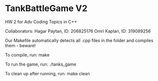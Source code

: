 # TankBattleGame V2
HW 2 for Adv Coding Topics in C++

Collaborators:
Hagar Paytan, ID: 206825176
Omri Kaplan, ID: 319089256

Our Makefile automatically detects all .cpp files in the folder and compiles them - beware!

To compile, run:
make       

To run the game, run:
./tanks_game <textfile>

To clean up after running, run:
make clean 
